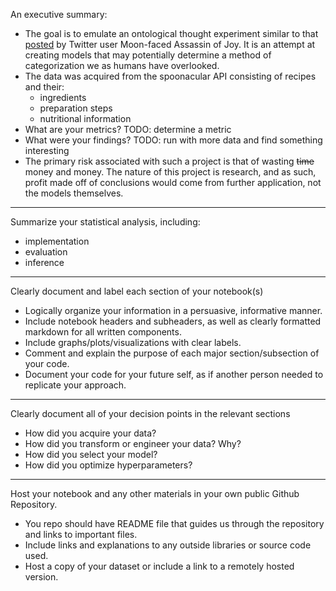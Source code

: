 An executive summary:
- The goal is to emulate an ontological thought experiment similar to that [posted](https://twitter.com/NomeDaBarbarian/status/1338878975838285825) by Twitter user Moon-faced Assassin of Joy. It is an attempt at creating models that may potentially determine a method of categorization we as humans have overlooked.
- The data was acquired from the spoonacular API consisting of recipes and their:
    - ingredients
    - preparation steps
    - nutritional information
- What are your metrics? TODO: determine a metric 
- What were your findings? TODO: run with more data and find something interesting
- The primary risk associated with such a project is that of wasting ~~time~~ money and money. The nature of this project is research, and as such, profit made off of conclusions would come from further application, not the models themselves. 
---
Summarize your statistical analysis, including:
- implementation
- evaluation
- inference
---
Clearly document and label each section of your notebook(s)
- Logically organize your information in a persuasive, informative manner.
- Include notebook headers and subheaders, as well as clearly formatted markdown for all written components.
- Include graphs/plots/visualizations with clear labels.
- Comment and explain the purpose of each major section/subsection of your code.
- Document your code for your future self, as if another person needed to replicate your approach.
---
Clearly document all of your decision points in the relevant sections
- How did you acquire your data?
- How did you transform or engineer your data? Why?
- How did you select your model?
- How did you optimize hyperparameters?
---
Host your notebook and any other materials in your own public Github Repository.
- You repo should have README file that guides us through the repository and links to important files.
- Include links and explanations to any outside libraries or source code used.
- Host a copy of your dataset or include a link to a remotely hosted version.
